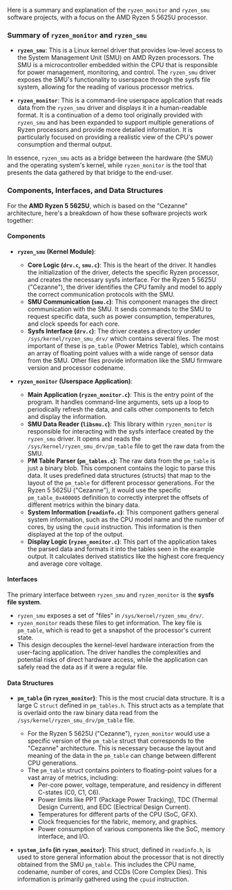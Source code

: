 Here is a summary and explanation of the `ryzen_monitor` and `ryzen_smu` software projects, with a focus on the AMD Ryzen 5 5625U processor.

### Summary of `ryzen_monitor` and `ryzen_smu`

*   **`ryzen_smu`**: This is a Linux kernel driver that provides low-level access to the System Management Unit (SMU) on AMD Ryzen processors. The SMU is a microcontroller embedded within the CPU that is responsible for power management, monitoring, and control. The `ryzen_smu` driver exposes the SMU's functionality to userspace through the sysfs file system, allowing for the reading of various processor metrics.

*   **`ryzen_monitor`**: This is a command-line userspace application that reads data from the `ryzen_smu` driver and displays it in a human-readable format. It is a continuation of a demo tool originally provided with `ryzen_smu` and has been expanded to support multiple generations of Ryzen processors and provide more detailed information. It is particularly focused on providing a realistic view of the CPU's power consumption and thermal output.

In essence, `ryzen_smu` acts as a bridge between the hardware (the SMU) and the operating system's kernel, while `ryzen_monitor` is the tool that presents the data gathered by that bridge to the end-user.

### Components, Interfaces, and Data Structures

For the **AMD Ryzen 5 5625U**, which is based on the "Cezanne" architecture, here's a breakdown of how these software projects work together:

#### **Components**

*   **`ryzen_smu` (Kernel Module)**:
    *   **Core Logic (`drv.c`, `smu.c`)**: This is the heart of the driver. It handles the initialization of the driver, detects the specific Ryzen processor, and creates the necessary sysfs interface. For the Ryzen 5 5625U ("Cezanne"), the driver identifies the CPU family and model to apply the correct communication protocols with the SMU.
    *   **SMU Communication (`smu.c`)**: This component manages the direct communication with the SMU. It sends commands to the SMU to request specific data, such as power consumption, temperatures, and clock speeds for each core.
    *   **Sysfs Interface (`drv.c`)**: The driver creates a directory under `/sys/kernel/ryzen_smu_drv/` which contains several files. The most important of these is `pm_table` (Power Metrics Table), which contains an array of floating point values with a wide range of sensor data from the SMU. Other files provide information like the SMU firmware version and processor codename.

*   **`ryzen_monitor` (Userspace Application)**:
    *   **Main Application (`ryzen_monitor.c`)**: This is the entry point of the program. It handles command-line arguments, sets up a loop to periodically refresh the data, and calls other components to fetch and display the information.
    *   **SMU Data Reader (`libsmu.c`)**: This library within `ryzen_monitor` is responsible for interacting with the sysfs interface created by the `ryzen_smu` driver. It opens and reads the `/sys/kernel/ryzen_smu_drv/pm_table` file to get the raw data from the SMU.
    *   **PM Table Parser (`pm_tables.c`)**: The raw data from the `pm_table` is just a binary blob. This component contains the logic to parse this data. It uses predefined data structures (structs) that map to the layout of the `pm_table` for different processor generations. For the Ryzen 5 5625U ("Cezanne"), it would use the specific `pm_table_0x400005` definition to correctly interpret the offsets of different metrics within the binary data.
    *   **System Information (`readinfo.c`)**: This component gathers general system information, such as the CPU model name and the number of cores, by using the `cpuid` instruction. This information is then displayed at the top of the output.
    *   **Display Logic (`ryzen_monitor.c`)**: This part of the application takes the parsed data and formats it into the tables seen in the example output. It calculates derived statistics like the highest core frequency and average core voltage.

#### **Interfaces**

The primary interface between `ryzen_smu` and `ryzen_monitor` is the **sysfs file system**.

*   `ryzen_smu` exposes a set of "files" in `/sys/kernel/ryzen_smu_drv/`.
*   `ryzen_monitor` reads these files to get information. The key file is `pm_table`, which is read to get a snapshot of the processor's current state.
*   This design decouples the kernel-level hardware interaction from the user-facing application. The driver handles the complexities and potential risks of direct hardware access, while the application can safely read the data as if it were a regular file.

#### **Data Structures**

*   **`pm_table` (in `ryzen_monitor`)**: This is the most crucial data structure. It is a large C `struct` defined in `pm_tables.h`. This struct acts as a template that is overlaid onto the raw binary data read from the `/sys/kernel/ryzen_smu_drv/pm_table` file.
    *   For the Ryzen 5 5625U ("Cezanne"), `ryzen_monitor` would use a specific version of the `pm_table` struct that corresponds to the "Cezanne" architecture. This is necessary because the layout and meaning of the data in the `pm_table` can change between different CPU generations.
    *   The `pm_table` struct contains pointers to floating-point values for a vast array of metrics, including:
        *   Per-core power, voltage, temperature, and residency in different C-states (C0, C1, C6).
        *   Power limits like PPT (Package Power Tracking), TDC (Thermal Design Current), and EDC (Electrical Design Current).
        *   Temperatures for different parts of the CPU (SoC, GFX).
        *   Clock frequencies for the fabric, memory, and graphics.
        *   Power consumption of various components like the SoC, memory interface, and I/O.

*   **`system_info` (in `ryzen_monitor`)**: This struct, defined in `readinfo.h`, is used to store general information about the processor that is not directly obtained from the SMU `pm_table`. This includes the CPU name, codename, number of cores, and CCDs (Core Complex Dies). This information is primarily gathered using the `cpuid` instruction.
